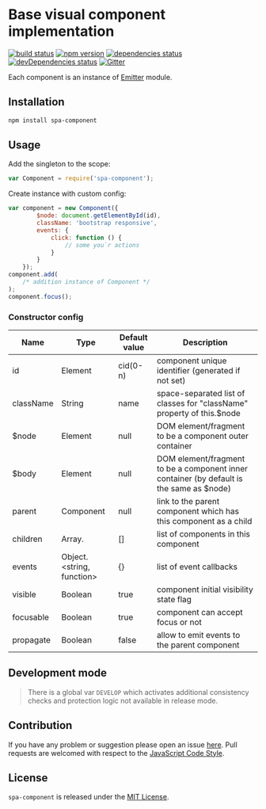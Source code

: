 Base visual component implementation
====================================

[![build status](https://img.shields.io/travis/spasdk/component.svg?style=flat-square)](https://travis-ci.org/spasdk/component)
[![npm version](https://img.shields.io/npm/v/spa-component.svg?style=flat-square)](https://www.npmjs.com/package/spa-component)
[![dependencies status](https://img.shields.io/david/spasdk/component.svg?style=flat-square)](https://david-dm.org/spasdk/component)
[![devDependencies status](https://img.shields.io/david/dev/spasdk/component.svg?style=flat-square)](https://david-dm.org/spasdk/component?type=dev)
[![Gitter](https://img.shields.io/badge/gitter-join%20chat-blue.svg?style=flat-square)](https://gitter.im/DarkPark/spasdk)


Each component is an instance of [Emitter](https://github.com/cjssdk/emitter) module.


## Installation ##

```bash
npm install spa-component
```


## Usage ##

Add the singleton to the scope:

```js
var Component = require('spa-component');
```
Create instance with custom config:

```javascript
var component = new Component({
        $node: document.getElementById(id),
        className: 'bootstrap responsive',
        events: {
            click: function () { 
                // some you`r actions 
            }
        }
    });
component.add( 
    /* addition instance of Component */
);
component.focus();
```

### Constructor config ###


Name       | Type                      | Default value | Description
---------- | ------------------------- | ------------- | -------------
id         | Element                   | cid(0-n)      | component unique identifier (generated if not set)
className  | String                    | name          | space-separated list of classes for "className" property of this.$node
$node      | Element                   | null          | DOM element/fragment to be a component outer container
$body      | Element                   | null          | DOM element/fragment to be a component inner container (by default is the same as $node)
parent     | Component                 | null          | link to the parent component which has this component as a child
children   | Array.<Component>         | []            | list of components in this component
events     | Object.<string, function> | {}            | list of event callbacks
visible    | Boolean                   | true          | component initial visibility state flag
focusable  | Boolean                   | true          | component can accept focus or not
propagate  | Boolean                   | false         | allow to emit events to the parent component



## Development mode ##

> There is a global var `DEVELOP` which activates additional consistency checks and protection logic not available in release mode.


## Contribution ##

If you have any problem or suggestion please open an issue [here](https://github.com/spasdk/component/issues).
Pull requests are welcomed with respect to the [JavaScript Code Style](https://github.com/DarkPark/jscs).


## License ##

`spa-component` is released under the [MIT License](license.md).
